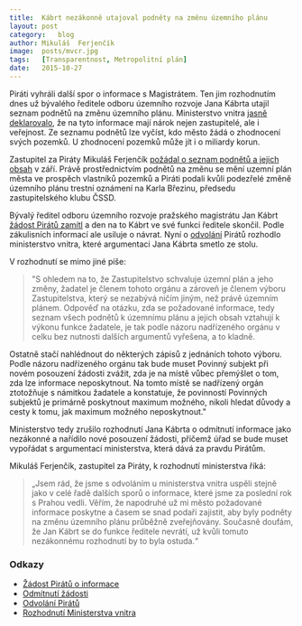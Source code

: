 ```yaml
---
title:	Kábrt nezákonně utajoval podněty na změnu územního plánu
layout:	post
category:	blog
author:	Mikuláš  Ferjenčík
image:	posts/mvcr.jpg
tags:	[Transparentnost, Metropolitní plán]
date:	2015-10-27
---
```


Piráti vyhráli další spor o informace s Magistrátem. Ten jim rozhodnutím dnes už bývalého ředitele odboru územního rozvoje Jana Kábrta utajil seznam podnětů na změnu územního plánu. Ministerstvo vnitra [jasně deklarovalo](https://github.com/pirati-cz/KlubPraha/blob/master/spisy/2015/130-tabulka-podnetu/5-rozhodnut-mvcr/rozhodnuti-o-odvolani.pdf), že na tyto informace mají nárok nejen zastupitelé, ale i veřejnost. Ze seznamu podnětů lze vyčíst, kdo město žádá o zhodnocení svých pozemků. U zhodnocení pozemků může jít i o miliardy korun.

Zastupitel za Piráty Mikuláš Ferjenčík [požádal o seznam podnětů a jejich obsah](https://github.com/pirati-cz/KlubPraha/blob/master/spisy/2015/130-tabulka-podnetu/1-zadost/main.pdf) v září. Právě prostřednictvím podnětů na změnu se mění uzemní plán města ve prospěch vlastníků pozemků a Piráti podali kvůli podezřelé změně územního plánu trestní oznámení na Karla Březinu, předsedu zastupitelského klubu ČSSD. 

Bývalý ředitel odboru územního rozvoje pražského magistrátu Jan Kábrt [žádost Pirátů zamítl](https://github.com/pirati-cz/KlubPraha/blob/master/spisy/2015/130-tabulka-podnetu/2-odmitnuti/odmitnuti.pdf) a den na to Kábrt ve své funkci ředitele skončil. Podle zákulisních informací ale usiluje o návrat. Nyní o [odvolání](https://github.com/pirati-cz/KlubPraha/blob/master/spisy/2015/130-tabulka-podnetu/3-odvolani/main.pdf) Pirátů rozhodlo ministerstvo vnitra, které argumentaci Jana Kábrta smetlo ze stolu.

V rozhodnutí se mimo jiné píše: 

> "S ohledem na to, že Zastupitelstvo schvaluje územní plán a jeho změny, žadatel je členem tohoto orgánu a zároveň je členem výboru Zastupitelstva, který se nezabývá ničím jiným, než právě územním plánem. Odpověď na otázku, zda se požadované informace, tedy seznam všech podnětů k územnímu plánu a jejich obsah vztahují k výkonu funkce žadatele, je tak podle názoru nadřízeného orgánu v celku bez nutnosti dalších argumentů vyřešena, a to kladně.

Ostatně stačí nahlédnout do některých zápisů z jednáních tohoto výboru. Podle názoru nadřízeného orgánu tak
bude muset Povinný subjekt při novém posouzení žádosti zvážit, zda je na místě vůbec přemýšlet o tom, zda lze informace neposkytnout. Na tomto místě se nadřízený orgán ztotožňuje s námitkou žadatele a konstatuje, že povinností Povinných subjektů je primárně poskytnout maximum možného, nikoli hledat důvody a cesty k tomu, jak maximum možného neposkytnout."

Ministerstvo tedy zrušilo rozhodnutí Jana Kábrta o odmítnutí informace jako nezákonné a nařídilo nové posouzení žádosti, přičemž úřad se bude muset vypořádat s argumentací ministerstva, která dává za pravdu Pirátům.

Mikuláš Ferjenčík, zastupitel za Piráty, k rozhodnutí ministerstva říká: 

> „Jsem rád, že jsme s odvoláním u ministerstva vnitra uspěli stejně jako v celé řadě dalších sporů o informace, které jsme za poslední rok s Prahou vedli. Věřím, že napodruhé už mi město požadované informace poskytne a časem se snad podaří zajistit, aby byly podněty na změnu územního plánu průběžně zveřejňovány. Současně doufám, že Jan Kábrt se do funkce ředitele nevrátí, už kvůli tomuto nezákonnému rozhodnutí by to byla ostuda.“

### Odkazy
- [Žádost Pirátů o informace](https://github.com/pirati-cz/KlubPraha/blob/master/spisy/2015/130-tabulka-podnetu/1-zadost/main.pdf)
- [Odmítnutí žádosti](https://github.com/pirati-cz/KlubPraha/blob/master/spisy/2015/130-tabulka-podnetu/2-odmitnuti/odmitnuti.pdf)
- [Odvolání Pirátů](https://github.com/pirati-cz/KlubPraha/blob/master/spisy/2015/130-tabulka-podnetu/3-odvolani/main.pdf)
- [Rozhodnutí Ministerstva vnitra](https://github.com/pirati-cz/KlubPraha/blob/master/spisy/2015/130-tabulka-podnetu/5-rozhodnut-mvcr/rozhodnuti-o-odvolani.pdf)


